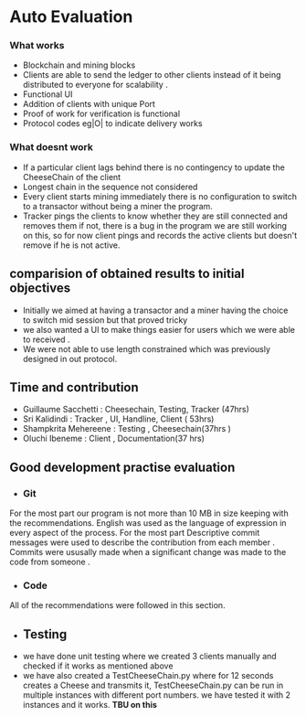 
# Auto Evaluation

### What works 
- Blockchain and mining blocks 
- Clients are able to send the ledger to other clients instead of it being distributed to everyone for scalability . 
- Functional UI
- Addition of clients with unique Port
- Proof of work for verification is functional 
- Protocol codes eg|O| to indicate delivery works 

### What doesnt work
- If a particular client lags behind there is no contingency to update the CheeseChain of the client
- Longest chain in the sequence not considered 
- Every client starts mining immediately there is no configuration to switch to a transactor without being a miner the program.
- Tracker pings the clients to know whether they are still connected and removes them if not, there is a bug in the program we are still working on this, so for now client pings and records the active clients but doesn't remove if he is not active.

## comparision of obtained results to  initial objectives

- Initially we aimed at having a transactor and a miner having the choice to switch mid session but that proved tricky
- we also wanted a UI to make things easier for users which we were able to received . 
- We were not able to use length constrained which was previously designed in out protocol.


## Time and contribution 

- Guillaume Sacchetti : Cheesechain, Testing, Tracker  (47hrs)
- Sri Kalidindi : Tracker , UI, Handline, Client ( 53hrs)
- Shampkrita Mehereene : Testing , Cheesechain(37hrs )
- Oluchi Ibeneme : Client , Documentation(37 hrs) 


## Good development practise evaluation
- ### Git
For the most part our program is not more than 10 MB in size keeping with the recommendations. 
English was used as the language of expression in every aspect of the process. For the most part 
Descriptive commit messages were used to describe the contribution from each member . Commits were ususally made when a significant 
change was made to the code from someone . 
- ### Code
All of the recommendations were followed in this section.

- ## Testing
- we have done unit testing where we created 3 clients manually and checked if it works as mentioned above
- we have also created a TestCheeseChain.py where for 12 seconds creates a Cheese and transmits it, TestCheeseChain.py can be run in multiple instances with different port numbers. we have tested it with 2 instances and it works.
**TBU on this**
